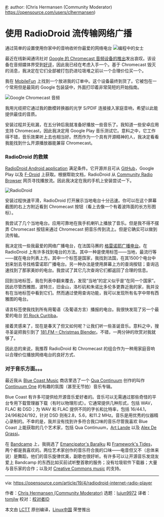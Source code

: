 [#]: collector: (lujun9972)
[#]: translator: (tomjlw)
[#]: reviewer: ( )
[#]: publisher: ( )
[#]: url: ( )
[#]: subject: (Streaming internet radio with RadioDroid)
[#]: via: (https://opensource.com/article/19/4/radiodroid-internet-radio-player)
[#]: author: (Chris Hermansen (Community Moderator) https://opensource.com/users/clhermansen)

使用 RadioDroid 流传输网络广播
======
通过简单的设置使用你家中的音响收听你最爱的网络电台
![编程中的女士][1]

最近在线新闻通讯社对 [Google 的 Chromecast 音频设备的推出][2]发出哀叹。该设备在音频媒体界受到[好评][3]，因此我已经在考虑入手一个。基于 Chromecast 毁灭的消息，我决定在它们全部被打包扔进垃圾堆之前以一个合理价位买一个。

我在 [MobileFun][4] 上找到一个放进我的订单中。这个设备最终到货了。它被包在一个常用但是最简的 Google 包装袋中，外面打印着非常简短的开始指南。

![Google Chromecast 音频][5]

我用光缆把它通过我的数模转换器的光学 S/PDIF 连接接入家庭音响，希望以此能提供最佳的音质。

安装过程并无纰漏，在五分钟后我就准备好播放一些音乐了。我知道一些安卓应用支持 Chromecast，因此我决定用 Google Play 音乐测试它。意料之中，它工作得不错，音乐效果听上去也相当好。然而作为一个具有开源精神的人，我决定看看我能找到什么开源播放器能兼容 Chromecast。

### RadioDroid 的救赎
[RadioDroid Android application][6] 满足条件。它开源并且可从 [GitHub][7]，Google Play 以及 [F-Droid][8] 上获取。根据帮助文档，RadioDroid 从 [Community Radio Browser][9] 网页寻找播放流。因此我决定在我的手机上安装尝试一下。

![RadioDroid][10]

安装过程快速平滑，RadioDroid 打开展示当地电台十分迅速。你可以在这个屏幕截图的右上方附近看到 Chromecast 按钮（看上去像一个有着波阵面的长方形图标）。
  
我尝试了几个当地电台。应用可靠地在我手机喇叭上播放了音乐。但是我不得不摆弄 Chromecast 按钮来通过 Chromecast 把音乐传到流上。但是它确实可以做到流传输。

我决定找一些我最爱的网络广播电台，在法国马赛的 [格雷诺耶广播电台][11]。在 RadioDroid 上有许多找到电台的方法。其中一种是使用标签——当地，最流行等——就在电台列表上方。其中一个标签是国家，我找到法国，在其1500个电台中划来划去寻找格雷诺耶广播电台。另一种办法是使用屏幕上方的查询按钮；查询迅速找到了那家美妙的电台。我尝试了其它几次查询它们都返回了合理的信息。

回到当地标签，我在列表中翻来覆去，发现“当地”的定义似乎是“在同一个国家”。因此尽管西雅图，波特兰，旧金山，洛杉矶和朱诺比多伦多更靠近我的家，我并没有在当地标签中看到它们。然而通过使用查询功能，我可以发现所有名字中带有西雅图的电台。

语言标签使我找到所有用葡语（及葡语方言）播报的电台。我很快发现了另一个最爱的电台 [91 Rock Curitiba][12]。

接着灵感来了，现在是春天了但又如何呢？让我们听一些圣诞音乐。意料之中，搜寻圣诞把我引到了 [181.FM – Christmas Blender][13]。不错，一两分钟的欣赏对我就够了。

因此总的来说，我推荐 RadioDroid 和 Chromecast 的组合作为一种用家庭音响以合理价位播放网络电台的良好方式、

### 对于音乐方面。。。

最近我从 [Blue Coast Music][16] 商店里选了一个 [Qua Continuum][15] 创作的叫作 [Continuum One][14] 的有趣的氛围（甚至无节拍）音乐专辑。 

Blue Coast 有许多可提供给开源音乐爱好者的。音乐可以无需通过那些奇怪的平台专用下载管理器下载（有时以物理形式）。它通常提供几种形式，包括 WAV，FLAC 和 DSD；为 WAV 和 FLAC 提供不同的字长和比特率，包括 16/44.1，24/96和24/192，针对 DSD 则有2.8，5.6，和11.2 MHz。音乐是用优秀的仪器精心录制的。不幸的是，我并没有找到许多符合我口味的音乐尽管我喜欢 Blue Coast 上能获取的几个艺术家，包括 Qua Continuum，[Art Lande][17] 以及 [Alex De Grassi][18]。

在 [Bandcamp][19] 上，我挑选了 [Emancipator's Baralku][20] 和 [Framework's Tides][21]，两个都是我喜欢的。两位艺术家创作的音乐符合我的口味——电音但又不（总体来说）是舞蹈，他们的音乐旋律优美，副歌也很好听。有许多可以让开源音乐发烧友爱上 Bandcamp 的东西比如买前试听整首歌的服务；没有垃圾软件下载器；大量与音乐家的合作；以及对 [Creative Commons music][22] 的支持。

--------------------------------------------------------------------------------

via: https://opensource.com/article/19/4/radiodroid-internet-radio-player

作者：[Chris Hermansen (Community Moderator)][a]
选题：[lujun9972][b]
译者：[tomjlw](https://github.com/tomjlw)
校对：[校对者ID](https://github.com/校对者ID)

本文由 [LCTT](https://github.com/LCTT/TranslateProject) 原创编译，[Linux中国](https://linux.cn/) 荣誉推出

[a]: https://opensource.com/users/clhermansen
[b]: https://github.com/lujun9972
[1]: https://opensource.com/sites/default/files/styles/image-full-size/public/lead-images/programming-code-keyboard-laptop-music-headphones.png?itok=EQZ2WKzy (woman programming)
[2]: https://www.theverge.com/2019/1/11/18178751/google-chromecast-audio-discontinued-sale
[3]: https://www.whathifi.com/google/chromecast-audio/review
[4]: https://www.mobilefun.com/google-chromecast-audio-black-70476
[5]: https://opensource.com/sites/default/files/uploads/internet-radio_chromecast.png (Google Chromecast Audio)
[6]: https://play.google.com/store/apps/details?id=net.programmierecke.radiodroid2
[7]: https://github.com/segler-alex/RadioDroid
[8]: https://f-droid.org/en/packages/net.programmierecke.radiodroid2/
[9]: http://www.radio-browser.info/gui/#!/
[10]: https://opensource.com/sites/default/files/uploads/internet-radio_radiodroid.png (RadioDroid)
[11]: http://www.radiogrenouille.com/
[12]: https://91rock.com.br/
[13]: http://player.181fm.com/?station=181-xblender
[14]: https://www.youtube.com/watch?v=PqLCQXPS8iQ
[15]: https://bluecoastmusic.com/artists/qua-continuum
[16]: https://bluecoastmusic.com/store
[17]: https://bluecoastmusic.com/store?f%5B0%5D=search_api_multi_aggregation_1%3Aart%20lande
[18]: https://bluecoastmusic.com/store?f%5B0%5D=search_api_multi_aggregation_1%3Aalex%20de%20grassi
[19]: https://bandcamp.com/
[20]: https://emancipator.bandcamp.com/album/baralku
[21]: https://frameworksuk.bandcamp.com/album/tides
[22]: https://bandcamp.com/tag/creative-commons
